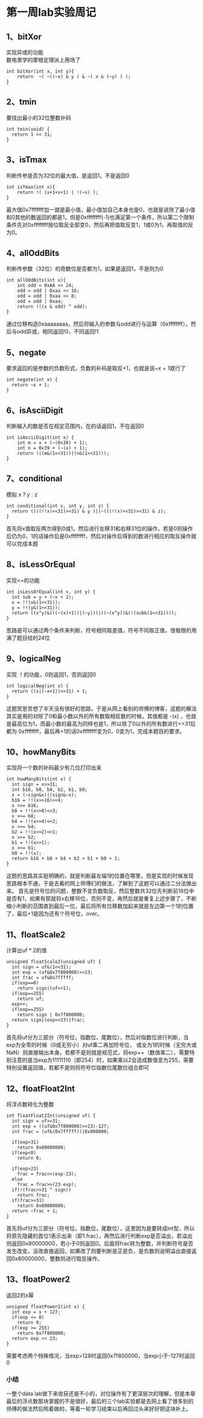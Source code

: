 # 第一周lab实验周记

## 1、bitXor
实现异或的功能  
数电里学的摩根定理派上用场了  

```
int bitXor(int x, int y){
    return  ~( ~((~x) & y ) & ~( x & (~y) ) );
}
```
## 2、tmin
要找出最小的32位整数补码
```
int tmin(void) {
  return 1 << 31;
}
```
## 3、isTmax
判断传参是否为32位的最大值，是返回1，不是返回0
```
int isTmax(int x){
    return !( (x+1+x+1) | !(~x) );
}
```
最大值0x7fffffff加一就是最小值，最小值加自己本身也是0，也就是说除了最小值和0其他的数返回的都是1，但是0xffffffff(-1)也满足第一个条件，所以第二个限制条件先对0xffffffff按位取反全部变0，然后再把值取反变1，1或0为1，再取值的反为0。
## 4、allOddBits
判断传参数（32位）的奇数位是否都为1，如果是返回1，不是则为0
```
int allOddBits(int x){
    int odd = 0xAA << 24;
	odd = odd | 0xaa << 16;
	odd = odd | 0xaa << 8;
	odd = odd | 0xaa;
	return !((x & odd) ^ odd);
}
```
通过位移构造0xaaaaaaaa，然后将输入的参数与odd进行与运算（0xffffffff），然后与odd异或，相同返回!0，不同返回!1
## 5、negate
要求返回的是参数的负数形式，负数的补码是取反+1，也就是说~x + 1就行了
```
int negate(int x) {
  return ~x + 1;
}
```
## 6、isAsciiDigit
判断输入的数是否在规定范围内，在的话返回1，不在返回0
```
int isAsciiDigit(int x) {
    int m = x + (~(0x30) + 1);
	int n = 0x39 + (~(x) + 1);
	return !((m&(1<<31))|(n&(1<<31)));
}
```
## 7、conditional
模拟 x ? y : z 
```
int conditional(int x, int y, int z) {
  return ((((!!x)<<31)>>31) & y )|(~(((!!x)<<31)>>31) & z);  
}
```
首先将x值取反两次得到0或1，然后进行左移31和右移31位的操作，若是0则操作后仍为0，1的话操作后是0xffffffff，然后对操作后得到的数进行相应的取反操作就可以完成本题
## 8、isLessOrEqual
实现<=的功能
```
int isLessOrEqual(int x, int y) {
  int sub = y + (~x + 1);
  x = !!(x&(1<<31));
  y = !!(y&(1<<31));
  return ((x^y)&(((~(x)+1))|(~y)))|((~(x^y))&(!(sub&(1<<31))));
}
```
思路是可以通过两个条件来判断，符号相同取差值，符号不同取正值，很极限的用满了题目给的24位
## 9、logicalNeg
实现 ！的功能，0则返回1，否则返回0
```
int logicalNeg(int x) {
  return ((x|(~x+1))>>31) + 1;
}
```
这题冥思苦想了半天没有很好的思路，于是从网上看别的师傅的博客，这题的解法其实是用的对除了0和最小数以外的所有数取相反数的时候，其值都是 -(x) ，也就是最高位为1，而最小数的最高为同样也是1，所以除了0以外的所有数进行>>31后都为 0xffffffff，最后再+1的话0xffffffff变为0，0变为1，完成本题目的要求。
## 10、howManyBits
实现将一个数的补码最少有几位打印出来
```
int howManyBits(int x) {
  int sign = x>>31;
  int b16, b8, b4, b2, b1, b0;
  x = (~sign&x)|(sign&~x);
  b16 = !!(x>>16)<<4;
  x >>= b16;
  b8 = !!(x>>8)<<3;
  x >>= b8;
  b4 = !!(x>>4)<<2;
  x >>= b4;
  b2 = !!(x>>2)<<1;
  x >>= b2;
  b1 = !!(x>>1);
  x >>= b1;
  b0 = !!(x);
  return b16 + b8 + b4 + b2 + b1 + b0 + 1;
}
```
这题的思路其实挺明确的，就是判断最左端1的位置在哪里，但是实现的时候发现思路根本不通，于是去看的网上师傅们的做法，了解到了这题可以通过二分法做出来。
首先是符号位的问题，整数不变负数取反，然后整数共32位先判断前16位中是否有1，如果有那就将x右移16位，否则不变，再然后就是重复上述步骤了，不断缩小判断的范围直到最后一位，最后将所有位移数加起来就是左边第一个1的位置了，最后+1是因为还有个符号位，over。
## 11、floatScale2
计算出uf * 2的值
```
unsigned floatScale2(unsigned uf) {
  int sign = uf&(1<<31);
  int exp = (uf&0x7f800000)>>23;
  int frac = uf&0x7fffff;
  if(exp==0)
    return sign|(uf<<1);
  if(exp==255) 
    return uf;
  exp++;
  if(exp==255) 
    return sign | 0x7f800000;
  return sign|(exp<<23)|frac;
}
```
首先将uf分为三部分（符号位，指数位，尾数位），然后对指数位进行判断，当exp为全零的时候（0或无穷小）对uf乘二再加符号位， 或全为1的时候（无穷大或NaN）则直接输出本身。若都不是则就是规范式，将exp++（数值乘二），需要特别注意的是当exp为11111110（即254）时，如果乘以2会造成数值变为255，需要特别设置返回值，若都不是则将符号位指数位尾数位组合即可
## 12、floatFloat2Int
将浮点数转化为整数
```
int floatFloat2Int(unsigned uf) {
  int sign = uf>>31;
  int exp = ((uf&0x7f800000)>>23)-127;
  int frac = (uf&(0x7fffff))|0x800000;

  if(exp>31)
    return 0x80000000;
  if(exp<0)
    return 0;

  if(exp>23)
    frac = frac<<(exp-23);
  else
    frac = frac>>(23-exp);
  if(!(frac>>31 ^ sign))
    return frac;
  if(frac>>31)
    return 0x80000000;
  return ~frac + 1;
}
```
首先将uf分为三部分（符号位，指数位，尾数位），这里因为是要转成int型，所以将原先隐藏的首位1表示出来（即1.frac），再然后进行判断exp是否溢出，若溢出则返回0x80000000，若小于0则返回0。后面将frac转为整数，并判断符号是否发生改变，没改直接返回，如果改了则要判断是正是负，是负数则说明溢出直接返回0x80000000，整数则进行取反操作。
## 13、floatPower2
返回2的x幂
```
unsigned floatPower2(int x) {
  int exp = x + 127;
  if(exp <= 0) 
    return 0;
  if(exp >= 255) 
    return 0x7f800000;
  return exp << 23;
}
```
需要考虑两个特殊情况，当exp>128时返回0x7f800000，当exp小于-127时返回0
### 小结
一整个data lab做下来收获还是不小的，对位操作有了更深层次的理解，但是本章最后的浮点数那块掌握的不是很好，最后的三个lab实验都是去网上看了很多别的师傅的做法然后照着做的，等着一轮学习结束以后再回过头来好好把这块补上。


